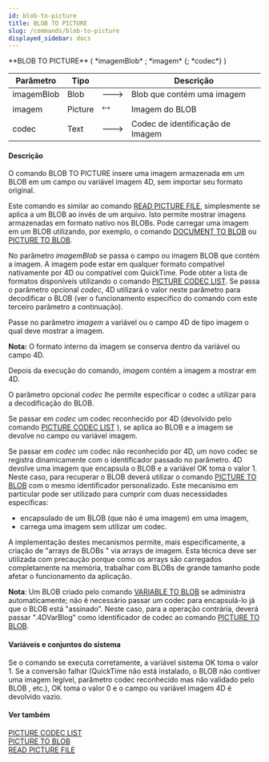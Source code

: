 ```yaml
---
id: blob-to-picture
title: BLOB TO PICTURE
slug: /commands/blob-to-picture
displayed_sidebar: docs
---
```


<!--REF #_command_.BLOB TO PICTURE.Syntax-->**BLOB TO PICTURE** ( *imagemBlob* ; *imagem* {; *codec*} )<!-- END REF-->
<!--REF #_command_.BLOB TO PICTURE.Params-->
| Parâmetro | Tipo |  | Descrição |
| --- | --- | --- | --- |
| imagemBlob | Blob | &#x1F852; | Blob que contém uma imagem |
| imagem | Picture | &#x1F858; | Imagem do BLOB |
| codec | Text | &#x1F852; | Codec de identificação de Imagem |

<!-- END REF-->

#### Descrição 

<!--REF #_command_.BLOB TO PICTURE.Summary-->O comando BLOB TO PICTURE insere uma imagem armazenada em um BLOB em um campo ou variável imagem 4D, sem importar seu formato original.<!-- END REF-->

Este comando es similar ao comando [READ PICTURE FILE](read-picture-file.md), simplesmente se aplica a um BLOB ao invés de um arquivo. Isto permite mostrar imagens armazenadas em formato nativo nos BLOBs. Pode carregar uma imagem em um BLOB utilizando, por exemplo, o comando [DOCUMENT TO BLOB](document-to-blob.md) ou [PICTURE TO BLOB](picture-to-blob.md).

No parâmetro *imagemBlob* se passa o campo ou imagem BLOB que contém a imagem. A imagem pode estar em qualquer formato compatível nativamente por 4D ou compatível com QuickTime. Pode obter a lista de formatos disponíveis utilizando o comando [PICTURE CODEC LIST](picture-codec-list.md). Se passa o parâmetro opcional *codec*, 4D utilizará o valor neste parâmetro para decodificar o BLOB (ver o funcionamento específico do comando com este terceiro parâmetro a continuação).

Passe no parâmetro *imagem* a variável ou o campo 4D de tipo imagem o qual deve mostrar a imagem. 

**Nota:** O formato interno da imagem se conserva dentro da variável ou campo 4D. 

Depois da execução do comando, *imagem* contém a imagem a mostrar em 4D.

O parâmetro opcional *codec* lhe permite especificar o codec a utilizar para a decodificação do BLOB.

Se passar em *codec* um codec reconhecido por 4D (devolvido pelo comando [PICTURE CODEC LIST](picture-codec-list.md) ), se aplica ao BLOB e a imagem se devolve no campo ou variável imagem. 

Se passar em *codec* um codec não reconhecido por 4D, um novo codec se registra dinamicamente com o identificador passado no parâmetro. 4D devolve uma imagem que encapsula o BLOB e a variável OK toma o valor 1\. Neste caso, para recuperar o BLOB deverá utilizar o comando [PICTURE TO BLOB](picture-to-blob.md) com o mesmo identificador personalizado. Este mecanismo em particular pode ser utilizado para cumprir com duas necessidades específicas: 

* encapsulado de um BLOB (que não é uma imagem) em uma imagem,
* carrega uma imagem sem utilizar um codec.

A implementação destes mecanismos permite, mais especificamente, a criação de "arrays de BLOBs " via arrays de imagem. Esta técnica deve ser utilizada com precaução porque como os arrays são carregados completamente na memória, trabalhar com BLOBs de grande tamanho pode afetar o funcionamento da aplicação. 

**Nota**: Um BLOB criado pelo comando [VARIABLE TO BLOB](variable-to-blob.md) se administra automaticamente; não é necessário passar um codec para encapsulá-lo já que o BLOB está "assinado". Neste caso, para a operação contrária, deverá passar ".4DVarBlog" como identificador de codec ao comando [PICTURE TO BLOB](picture-to-blob.md). 

#### Variáveis e conjuntos do sistema 

Se o comando se executa corretamente, a variável sistema OK toma o valor 1\. Se a conversão falhar (QuickTime não está instalado, o BLOB não contiver uma imagem legível, parâmetro codec reconhecido mas não validado pelo BLOB , etc.), OK toma o valor 0 e o campo ou variável imagem 4D é devolvido vazio.

#### Ver também 

[PICTURE CODEC LIST](picture-codec-list.md)  
[PICTURE TO BLOB](picture-to-blob.md)  
[READ PICTURE FILE](read-picture-file.md)  